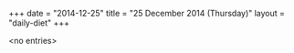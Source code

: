 +++
date = "2014-12-25"
title = "25 December 2014 (Thursday)"
layout = "daily-diet"
+++

\<no entries\>